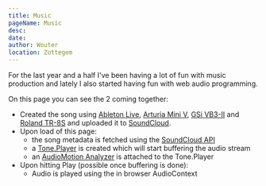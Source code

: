 ```yaml
---
title: Music
pageName: Music
desc:
date:
author: Wouter
location: Zottegem
---
```


For the last year and a half I've been having a lot of fun with music production and lately I also started having fun with web audio programming.

On this page you can see the 2 coming together:
 * Created the song using [Ableton Live](https://www.ableton.com/en/live/), [Arturia Mini V](https://www.arturia.com/products/analog-classics/mini-v/overview), [GSi VB3-II](https://www.genuinesoundware.com/?a=showproduct&b=44) and [Roland TR-8S](https://www.roland.com/global/products/tr-8s/) and uploaded it to [SoundCloud](https://soundcloud.com/woutervernaillen/deep-organ-house-sounddesign-test).
 * Upon load of this page:
    * the song metadata is fetched using the [SoundCloud API](https://developers.soundcloud.com/docs/api/reference)
    * a [Tone.Player](https://tonejs.github.io/docs/Player) is created which will start buffering the audio stream
    * an [AudioMotion Analyzer](https://audiomotion.dev/) is attached to the Tone.Player
 * Upon hitting Play (possible once buffering is done):
    * Audio is played using the in browser AudioContext
